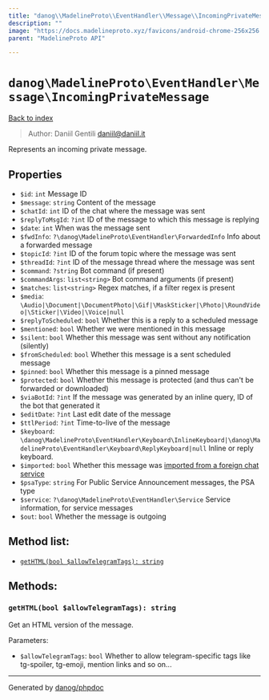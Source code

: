 ```yaml
---
title: "danog\\MadelineProto\\EventHandler\\Message\\IncomingPrivateMessage: Represents an incoming private message."
description: ""
image: "https://docs.madelineproto.xyz/favicons/android-chrome-256x256.png"
parent: "MadelineProto API"

---
```

# `danog\MadelineProto\EventHandler\Message\IncomingPrivateMessage`
[Back to index](../../../../index.html)

> Author: Daniil Gentili <daniil@daniil.it>  
  

Represents an incoming private message.  



## Properties
* `$id`: `int` Message ID
* `$message`: `string` Content of the message
* `$chatId`: `int` ID of the chat where the message was sent
* `$replyToMsgId`: `?int` ID of the message to which this message is replying
* `$date`: `int` When was the message sent
* `$fwdInfo`: `?\danog\MadelineProto\EventHandler\ForwardedInfo` Info about a forwarded message
* `$topicId`: `?int` ID of the forum topic where the message was sent
* `$threadId`: `?int` ID of the message thread where the message was sent
* `$command`: `?string` Bot command (if present)
* `$commandArgs`: `list<string>` Bot command arguments (if present)
* `$matches`: `list<string>` Regex matches, if a filter regex is present
* `$media`: `\Audio|\Document|\DocumentPhoto|\Gif|\MaskSticker|\Photo|\RoundVideo|\Sticker|\Video|\Voice|null` 
* `$replyToScheduled`: `bool` Whether this is a reply to a scheduled message
* `$mentioned`: `bool` Whether we were mentioned in this message
* `$silent`: `bool` Whether this message was sent without any notification (silently)
* `$fromScheduled`: `bool` Whether this message is a sent scheduled message
* `$pinned`: `bool` Whether this message is a pinned message
* `$protected`: `bool` Whether this message is protected (and thus can't be forwarded or downloaded)
* `$viaBotId`: `?int` If the message was generated by an inline query, ID of the bot that generated it
* `$editDate`: `?int` Last edit date of the message
* `$ttlPeriod`: `?int` Time-to-live of the message
* `$keyboard`: `\danog\MadelineProto\EventHandler\Keyboard\InlineKeyboard|\danog\MadelineProto\EventHandler\Keyboard\ReplyKeyboard|null` Inline or reply keyboard.
* `$imported`: `bool` Whether this message was [imported from a foreign chat service](https://core.telegram.org/api/import)
* `$psaType`: `string` For Public Service Announcement messages, the PSA type
* `$service`: `?\danog\MadelineProto\EventHandler\Service` Service information, for service messages
* `$out`: `bool` Whether the message is outgoing

## Method list:
* [`getHTML(bool $allowTelegramTags): string`](#gethtml-bool-allowtelegramtags-string)

## Methods:
### `getHTML(bool $allowTelegramTags): string`

Get an HTML version of the message.


Parameters:

* `$allowTelegramTags`: `bool` Whether to allow telegram-specific tags like tg-spoiler, tg-emoji, mention links and so on...  



---
Generated by [danog/phpdoc](https://phpdoc.daniil.it)
